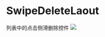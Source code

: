 # SwipeDeleteLaout
列表中的点击侧滑删除控件 
![](https://github.com/SouthernBox/SwipeDeleteLayout/blob/master/SwipeDeleteLayout.gif)
